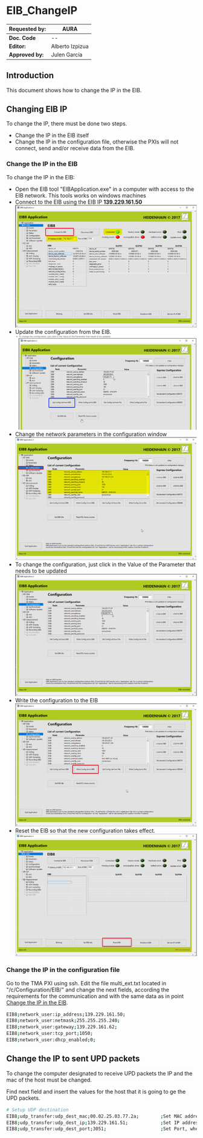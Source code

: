 # EIB_ChangeIP

| **Requested by:** | **AURA**  |
| ----------------------- | --------------- |
| **Doc. Code**     | --              |
| **Editor:**       | Alberto Izpizua |
| **Approved by:**  | Julen García   |

## Introduction

This document shows how to change the IP in the EIB.

## Changing EIB IP

To change the IP, there must be done two steps.

* Change the IP in the EIB itself
* Change the IP in the configuration file, otherwise the PXIs will not connect, send and/or receive data from the EIB.

### Change the IP in the EIB

To change the IP in the EIB:

* Open the EIB tool "EIBApplication.exe" in a computer with access to the EIB network. This tools works on windows machines
* Connect to the EIB using the EIB IP **139.229.161.50**
  ![Connect to EIB](media/dwpB0qoBa9.png)
* Update the configuration from the EIB.
  ![1702899724687](media/1702899724687.png)
* Change the network parameters in the configuration window
  ![Network parameters in the EIB](media/BjMECcF8ch.png)
* To change the configuration, just click in the Value of the Parameter that needs to be updated
  ![updating an EIB parameter](media/MFWipZ9Wpf.png)
* Write the configuration to the EIB
  ![Write EIB configuration](media/giYtwDGHHB.png)
* Reset the EIB so that the new configuration takes effect.
  ![Reset the EIB](media/ThzVhB3VKx.png)

### Change the IP in the configuration file

Go to the TMA PXI using ssh. Edit the file multi_ext.txt located in "/c/Configuration/EIB/" and change the next fields,
according the requirements for the communication and with the same data as in point [Change the IP in the EIB](#change-the-ip-in-the-eib).

```bash
EIB8;network_user:ip_address;139.229.161.50;
EIB8;network_user:netmask;255.255.255.240;
EIB8;network_user:gateway;139.229.161.62;
EIB8;network_user:tcp_port;1050;
EIB8;network_user:dhcp_enabled;0;
```

## Change the IP to sent UPD packets

To change the computer designated to receive UPD packets the IP and the mac of the host must be changed.

Find next field and insert the values for the host that it is going to ge the UPD packets.

```bash
# Setup UDP destination
EIB8;udp_transfer:udp_dest_mac;00.02.25.03.77.2a;        ;Set MAC address, where UDP packets of the EIB8 are sent to 
EIB8;udp_transfer:udp_dest_ip;139.229.161.51;            ;Set IP address, where UDP packets of the EIB8 are sent to 
EIB8;udp_transfer:udp_dest_port;3051;                    ;Set Port, where UDP packets of the EIB8 are sent to
```
